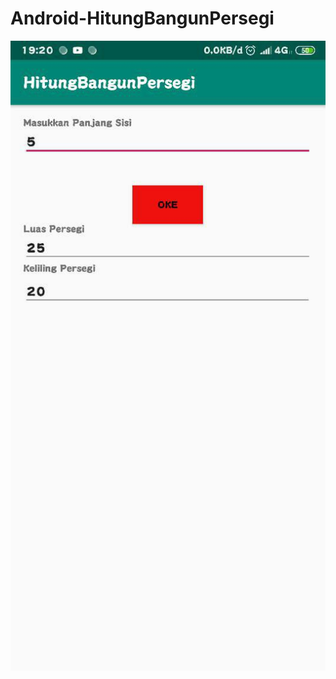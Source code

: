 # Android-HitungBangunPersegi

![alt text](https://github.com/Devanoezra/Android-HitungBangunPersegi/blob/master/hitung.jpg)
